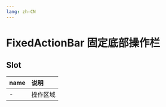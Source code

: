 ```yaml
---
lang: zh-CN
---
```


# FixedActionBar 固定底部操作栏

## Slot

| name | 说明     |
| :--- | :------- |
| -    | 操作区域 |